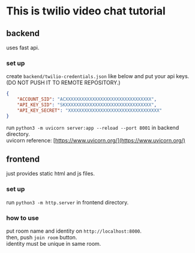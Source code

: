 # This is twilio video chat tutorial

## backend
uses fast api.  
### set up  
create `backend/twilio-credentials.json` like below and put your api keys.(DO NOT PUSH IT TO REMOTE REPOSITORY.)
```json:backend/twilio-credentials.json
{
    "ACCOUNT_SID": "ACXXXXXXXXXXXXXXXXXXXXXXXXXXXXXXXX",
    "API_KEY_SID": "SKXXXXXXXXXXXXXXXXXXXXXXXXXXXXXXXX",
    "API_KEY_SECRET": "XXXXXXXXXXXXXXXXXXXXXXXXXXXXXXXXXX"
}
```

run `python3 -m uvicorn server:app --reload --port 8001` in backend directory.  
uvicorn reference: [https://www.uvicorn.org/](https://www.uvicorn.org/)

## frontend
just provides static html and js files.  
### set up
run `python3 -m http.server` in frontend directory.

### how to use
put room name and identity on `http://localhost:8000`.  
then, push `join room` button.  
identity must be unique in same room.